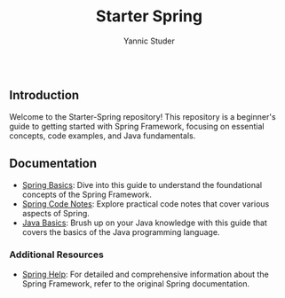 <h1 align="center">
    Starter Spring
</h1>
<p align="center">
   Yannic Studer
</p>

<br/>
<br/>

## Introduction
Welcome to the Starter-Spring repository! This repository is a beginner's guide to getting started with Spring Framework, focusing on essential concepts, code examples, and Java fundamentals.

## Documentation
- [Spring Basics](./doc/springBasics.md): Dive into this guide to understand the foundational concepts of the Spring Framework.
- [Spring Code Notes](./doc/springCodeNotes.md): Explore practical code notes that cover various aspects of Spring.
- [Java Basics](./doc/javaBasics.md): Brush up on your Java knowledge with this guide that covers the basics of the Java programming language.

### Additional Resources
- [Spring Help](./HELP.md): For detailed and comprehensive information about the Spring Framework, refer to the original Spring documentation.